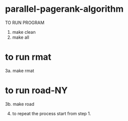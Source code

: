 # parallel-pagerank-algorithm


TO RUN PROGRAM

1. make clean
2. make all

# to run rmat

3a. make rmat

# to run road-NY

3b. make road

4. to repeat the process start from step 1.